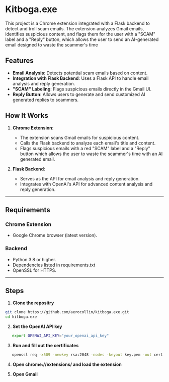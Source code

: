 # Kitboga.exe

This project is a Chrome extension integrated with a Flask backend to detect and troll scam emails. The extension analyzes Gmail emails, identifies suspicious content, and flags them for the user with a "SCAM" label and a "Reply" button, which allows the user to send an AI-generated email designed to waste the scammer's time

## Features

- **Email Analysis**: Detects potential scam emails based on content.
- **Integration with Flask Backend**: Uses a Flask API to handle email analysis and reply generation.
- **"SCAM" Labeling**: Flags suspicious emails directly in the Gmail UI.
- **Reply Button**: Allows users to generate and send customized AI generated replies to scammers.

## How It Works

1. **Chrome Extension**:
   - The extension scans Gmail emails for suspicious content.
   - Calls the Flask backend to analyze each email's title and content.
   - Flags suspicious emails with a red "SCAM" label and a "Reply" button which allows the user to waste the scammer's time with an AI generated email.

2. **Flask Backend**:
   - Serves as the API for email analysis and reply generation.
   - Integrates with OpenAI's API for advanced content analysis and reply generation.

---

## Requirements

### Chrome Extension
- Google Chrome browser (latest version).

### Backend
- Python 3.8 or higher.
- Dependencies listed in requirements.txt
- OpenSSL for HTTPS.

---

## Steps
1. **Clone the repositry**
```bash
git clone https://github.com/aerocollin/kitboga.exe.git
cd kitboga.exe
```

2. **Set the OpenAI API key**
```bash
   export OPENAI_API_KEY="your_openai_api_key"
```

3. **Run and fill out the certificates**
```bash
   openssl req -x509 -newkey rsa:2048 -nodes -keyout key.pem -out cert.pem -days 365 -subj "/CN=127.0.0.1"
```

4. **Open chrome://extensions/ and load the extension**

5. **Open Gmail**




